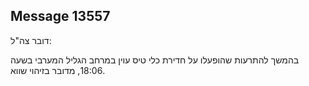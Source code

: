 ## Message 13557

דובר צה"ל:

בהמשך להתרעות שהופעלו על חדירת כלי טיס עוין במרחב הגליל המערבי בשעה 18:06, מדובר בזיהוי שווא.

